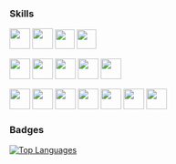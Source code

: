### Skills

<picture><img src="https://cdn.jsdelivr.net/gh/devicons/devicon@latest/icons/go/go-original-wordmark.svg" width="36" /></picture>
<picture><img src="https://cdn.jsdelivr.net/gh/devicons/devicon@latest/icons/php/php-original.svg" width="36" /></picture>
<img src="https://cdn.jsdelivr.net/gh/devicons/devicon@latest/icons/javascript/javascript-original.svg" width="34" />
<img src="https://cdn.jsdelivr.net/gh/devicons/devicon@latest/icons/python/python-original-wordmark.svg" width="34" />

<picture><img src="https://cdn.jsdelivr.net/gh/devicons/devicon@latest/icons/mysql/mysql-original-wordmark.svg" width="36"/></picture>
<img src="https://cdn.jsdelivr.net/gh/devicons/devicon@latest/icons/mongodb/mongodb-original-wordmark.svg" width="36"/>
<img src="https://cdn.jsdelivr.net/gh/devicons/devicon@latest/icons/rabbitmq/rabbitmq-original-wordmark.svg" width="36" />
<img src="https://cdn.jsdelivr.net/gh/devicons/devicon@latest/icons/redis/redis-original-wordmark.svg" width="36" />
<img src="https://cdn.jsdelivr.net/gh/devicons/devicon@latest/icons/elasticsearch/elasticsearch-original.svg" width="36"/>

<picture><img src="https://cdn.jsdelivr.net/gh/devicons/devicon@latest/icons/amazonwebservices/amazonwebservices-original-wordmark.svg" width="36" /></picture>
<img src="https://cdn.jsdelivr.net/gh/devicons/devicon@latest/icons/docker/docker-original.svg" width="36"/>
<img src="https://cdn.jsdelivr.net/gh/devicons/devicon@latest/icons/kubernetes/kubernetes-original-wordmark.svg" width="36"/>
<img src="https://cdn.jsdelivr.net/gh/devicons/devicon@latest/icons/helm/helm-original.svg" width="36"/>
<img src="https://cdn.jsdelivr.net/gh/devicons/devicon@latest/icons/ansible/ansible-original-wordmark.svg" width="36"/>
<img src="https://cdn.jsdelivr.net/gh/devicons/devicon@latest/icons/terraform/terraform-original-wordmark.svg" width="36"/>
<img src="https://cdn.jsdelivr.net/gh/devicons/devicon@latest/icons/nginx/nginx-original.svg" width="36"/>

### Badges

<a href="https://github.com/fj-x" align="left"><img src="https://github-readme-stats.vercel.app/api/top-langs/?username=fj-x&langs_count=10&title_color=0891b2&text_color=ffffff&icon_color=0891b2&bg_color=1c1917&hide_border=true&locale=en&custom_title=Top%20%Languages" alt="Top Languages" /></a>
